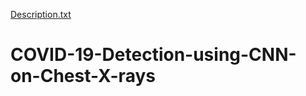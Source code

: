 [Description.txt](https://github.com/AmruthaManikonda5/COVID-19-Detection-using-CNN-on-Chest-X-rays/files/7108694/Description.txt)
# COVID-19-Detection-using-CNN-on-Chest-X-rays

